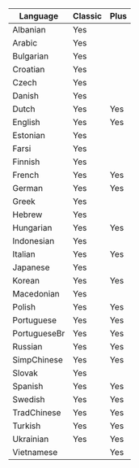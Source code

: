 | Language | Classic | Plus |
|-|---------|------|
|Albanian|Yes| |
|Arabic|Yes| |
|Bulgarian|Yes| |
|Croatian|Yes| |
|Czech|Yes| |
|Danish|Yes| |
|Dutch|Yes|Yes|
|English|Yes|Yes|
|Estonian|Yes| |
|Farsi|Yes| |
|Finnish|Yes| |
|French|Yes|Yes|
|German|Yes|Yes|
|Greek|Yes| |
|Hebrew|Yes| |
|Hungarian|Yes|Yes|
|Indonesian|Yes| |
|Italian|Yes|Yes|
|Japanese|Yes| |
|Korean|Yes|Yes|
|Macedonian|Yes| |
|Polish|Yes|Yes|
|Portuguese|Yes|Yes|
|PortugueseBr|Yes|Yes|
|Russian|Yes|Yes|
|SimpChinese|Yes|Yes|
|Slovak|Yes| |
|Spanish|Yes|Yes|
|Swedish|Yes|Yes|
|TradChinese|Yes|Yes|
|Turkish|Yes|Yes|
|Ukrainian|Yes|Yes|
|Vietnamese| |Yes

